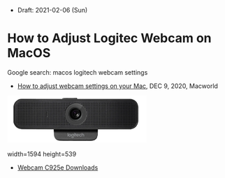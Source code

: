 * Draft: 2021-02-06 (Sun)

# How to Adjust Logitec Webcam on MacOS

Google search: macos logitech webcam settings
* [How to adjust webcam settings on your Mac](https://www.macworld.com/article/221765/how-to-tweak-settings-on-your-webcam.html), DEC 9, 2020, Macworld


<img src='images/c925e-feature-2-v2.webp' width=319 height=108>

width=1594 height=539

* [Webcam C925e Downloads](https://prosupport.logi.com/hc/en-us/articles/360039579114-Download-Stub-C925e-Webcam)
